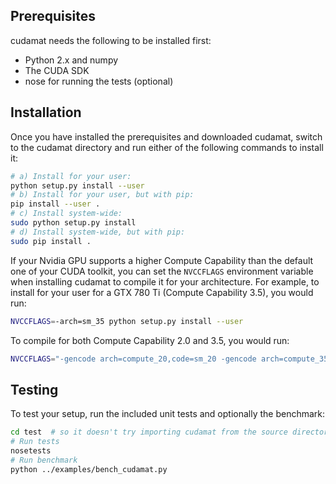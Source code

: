 Prerequisites
-------------

cudamat needs the following to be installed first:

* Python 2.x and numpy
* The CUDA SDK
* nose for running the tests (optional)

Installation
------------

Once you have installed the prerequisites and downloaded cudamat, switch to the
cudamat directory and run either of the following commands to install it:

```bash
# a) Install for your user:
python setup.py install --user
# b) Install for your user, but with pip:
pip install --user .
# c) Install system-wide:
sudo python setup.py install
# d) Install system-wide, but with pip:
sudo pip install .
```

If your Nvidia GPU supports a higher Compute Capability than the default one of
your CUDA toolkit, you can set the `NVCCFLAGS` environment variable when
installing cudamat to compile it for your architecture. For example, to install
for your user for a GTX 780 Ti (Compute Capability 3.5), you would run:

```bash
NVCCFLAGS=-arch=sm_35 python setup.py install --user
```

To compile for both Compute Capability 2.0 and 3.5, you would run:

```bash
NVCCFLAGS="-gencode arch=compute_20,code=sm_20 -gencode arch=compute_35,code=sm_35" ...
```

Testing
-------

To test your setup, run the included unit tests and optionally the benchmark:

```bash
cd test  # so it doesn't try importing cudamat from the source directory
# Run tests
nosetests
# Run benchmark
python ../examples/bench_cudamat.py
```
